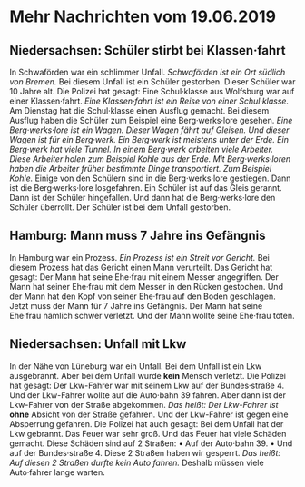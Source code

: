 # Mehr Nachrichten vom 19.06.2019


## Niedersachsen: Schüler stirbt bei Klassen·fahrt
In Schwaförden war ein schlimmer Unfall. 
*Schwaförden ist ein Ort südlich von Bremen.* Bei diesem Unfall ist ein Schüler gestorben. Dieser Schüler war 10 Jahre alt. Die Polizei hat gesagt: Eine Schul·klasse aus Wolfsburg war auf einer Klassen·fahrt. 
*Eine Klassen·fahrt ist ein Reise von einer Schul·klasse.* Am Dienstag hat die Schul·klasse einen Ausflug gemacht. Bei diesem Ausflug haben die Schüler zum Beispiel eine Berg·werks·lore gesehen. 
*Eine Berg·werks·lore ist ein Wagen.* 
*Dieser Wagen fährt auf Gleisen.* 
*Und dieser Wagen ist für ein Berg·werk.* 
*Ein Berg·werk ist meistens unter der Erde.* 
*Ein Berg·werk hat viele Tunnel.* 
*In einem Berg·werk arbeiten viele Arbeiter.* 
*Diese Arbeiter holen zum Beispiel Kohle aus der Erde.* 
*Mit Berg·werks·loren haben die Arbeiter früher bestimmte Dinge transportiert.* 
*Zum Beispiel Kohle.* Einige von den Schülern sind in die Berg·werks·lore gestiegen. Dann ist die Berg·werks·lore losgefahren. Ein Schüler ist auf das Gleis gerannt. Dann ist der Schüler hingefallen. Und dann hat die Berg·werks·lore den Schüler überrollt. Der Schüler ist bei dem Unfall gestorben. 

## Hamburg: Mann muss 7 Jahre ins Gefängnis
In Hamburg war ein Prozess. 
*Ein Prozess ist ein Streit vor Gericht.* Bei diesem Prozess hat das Gericht einen Mann verurteilt. Das Gericht hat gesagt: Der Mann hat seine Ehe·frau mit einem Messer angegriffen. Der Mann hat seiner Ehe·frau mit dem Messer in den Rücken gestochen. Und der Mann hat den Kopf von seiner Ehe·frau auf den Boden geschlagen. Jetzt muss der Mann für 7 Jahre ins Gefängnis. Der Mann hat seine Ehe·frau nämlich schwer verletzt. Und der Mann wollte seine Ehe·frau töten. 

## Niedersachsen: Unfall mit Lkw
In der Nähe von Lüneburg war ein Unfall. Bei dem Unfall ist ein Lkw ausgebrannt. Aber bei dem Unfall wurde **kein** Mensch verletzt. Die Polizei hat gesagt: Der Lkw-Fahrer war mit seinem Lkw auf der Bundes·straße 4. Und der Lkw-Fahrer wollte auf die Auto·bahn 39 fahren. Aber dann ist der Lkw-Fahrer von der Straße abgekommen. *Das heißt:* 
*Der Lkw-Fahrer ist* **ohne** Absicht von der Straße gefahren. Und der Lkw-Fahrer ist gegen eine Absperrung gefahren. Die Polizei hat auch gesagt: Bei dem Unfall hat der Lkw gebrannt. Das Feuer war sehr groß. Und das Feuer hat viele Schäden gemacht. Diese Schäden sind auf 2 Straßen: • Auf der Auto·bahn 39. • Und auf der Bundes·straße 4. Diese 2 Straßen haben wir gesperrt. *Das heißt:* 
*Auf diesen 2 Straßen durfte kein Auto fahren.* Deshalb müssen viele Auto·fahrer lange warten. 
